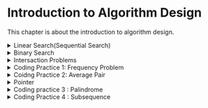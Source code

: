 # Introduction to Algorithm Design

This chapter is about the introduction to algorithm design.

<details>
<summary>Linear Search(Sequential Search)</summary>

# Linear Seacch Description

An algorithm that sequentially **iterates** each element of the list **from left to right** **until a match is found or the whole list has been searched**.

## Pseudocode

This is a for loop, we loop through the array and check if the number of `[i]` from the array is equal to `n`, if it is, we return 1, if not, we return `-1`.

```
LINEARN-SEARCH(array, n):
    for i from 0 to array.length - 1:
        if (array[i] == n):
          return i;
    return -1;
```

## Overview of Linear Search

- Worst-case performance: O(n).
  - The target that we are looking for in the array is at the end of the array.
- Best-case performance: O(1).
  - The target that we are looking for in the array is at the beginning of the array.
- Average performance: O(n/2).
  - Means that you need to at least search half of the array to find the target.

[Linear Search - CS50 Shorts](https://www.youtube.com/watch?v=TwsgCHYmbbA)

</details>

<details>
<summary>Binary Search</summary>

# Binary Search Description

An algorithm that finds the position of a target value within a **sorted array**.

More efficient than linear search, but **ONLY** works on sorted arrays.

## Pseudocode

```
binarySearch(arr, n)
   min = 0
   max = arr.length - 1
   while (min <= max) / 2
         middle = (min + max) / 2
         if (n > arr[middle]):
             min = mid + 1
         else if (n < arr[middle]):
             max = middle - 1
         else:
               return middle
   return -1
```

## Example

```typescript
let numOfArr: number[] = [
  9, 12, 15, 18, 19, 20, 22, 25, 26, 26, 33, 37, 38, 41, 47, 47, 50, 55, 57, 60,
  68, 80, 87, 90, 98, 100, 103, 108, 109, 109, 116, 120, 120, 124, 127, 128,
  131, 135, 135, 139, 143, 145, 151, 155, 156, 158, 163, 164, 165, 169, 169,
  173, 174, 176, 177, 178, 181, 182, 182, 183, 184, 189, 192, 195, 200, 201,
  203, 204, 207, 213, 217, 222, 222, 222, 227, 228, 233, 235, 237, 239, 239,
  243, 248, 251, 252, 257, 260, 260, 263, 268, 270, 271, 271, 276, 281, 284,
  285, 295, 297, 298,
];

function binarySearch(arr: number[], n: number) {
  let min = 0;
  let max = arr.length - 1;
  let step = 0;

  while (min <= max) {
    // step++;
    let middle = Math.floor((max + min) / 2);
    if (n > arr[middle]) {
      min = middle + 1;
    } else if (n < arr[middle]) {
      max = middle - 1;
    } else if (n === arr[middle]) {
      console.log("Found number " + n + " at position " + middle);
      console.log("Found it after " + step + " steps.");
      return middle;
    }
  }

  console.log("Cannot find number " + n);
  return -1;
}

binarySearch(numOfArr, 213);
```

After running the code, here is the result:

![result_of_running_binary_search](./assets/binarySearch.png)

## Explaination

You can try to run code with different numbers, and you will find that the number of steps is at most 6 to 7 steps in this case.

Here is the graph to help us understand the time complexity of binary search:

![explain](./assets/explain.png)

Let assume that the length of the array is `n`, then the result would be:

```
n => n/2 => n/4 => n/8 ... => 1
log2ⁿ (O(log2ⁿ) => O(log n))
```

## Overview of Binary Search

- Worst-case performance: O(log n).
  - If the target is at the end of the array.
- Best-case performance: O(1).
  - If the target is at the beginning of the array.
- Average performance: O(log n).
  - Means that you need to at least search half of the array to find the target.

## Resources

[Introduction to Binary Search by CS Dojo](https://www.youtube.com/watch?v=6ysjqCUv3K4)

</details>

<details>
  <summary>Intersaction Problems</summary>

# Intersaction Problems

Let's say we want to find the intersaction of two arrays, i.e. arr1 is `[1, 2, 3, 4, 5]` and arr2 is `[2, 4, 6, 8, 10]`, then the intersaction of arr1 and arr2 is `[2, 4]`, usually we would compare each element of arr1 with each element of arr2, and if they are the same, we would push the element into a new array, and return the new array.

```typescript
function findIntersaction(arr1: number[], arr2: number[]) {
  let result = [];
  for (let i = 0; i <= arr1.length; i++) {
    for (let j = 0; j <= arr2.length; j++) {
      console.log(arr1[i], arr2[j]);
      if (arr1[i] === arr2[i]) {
        result.push(arr1[i]);
      }
    }
  }
  console.log(result);
  return result;
}

findIntersaction([1, 2, 3, 4, 5], [3, 4, 5, 6, 7]);
```

The result would be:

![intersaction](./assets/intersaction.png)

But let's dive into this function and see how many steps it takes to find the intersaction of two arrays.

![compareArrays](./assets/compareTwoArrays.png)

![loopToFindInteraction](./assets/loopTofindIntersaction.png)

As you can see we need to compare each element of arr1 with each element of arr2, so the time complexity of this function is `O(n^2)` which is not good.

## Counter

"counter" is a variable that is used to count something, e.g. the number of times a loop iterates which we will be using this concept to solve the intersaction problem.

```typescript
//counter.ts

function counter(arr1: number[], arr2: number[]) {
  let result: number[] = [];
  let counter: { [key: number]: number } = {};
  // Concantenate the two arrays
  let arr3: number[] = arr1.concat(arr2);

  // loop through the array and count the number of times each element appears
  for (let i = 0; i < arr3.length; i++) {
    // If the element is not in the counter object, add it and set the value to 1
    if (!counter[arr3[i]]) {
      counter[arr3[i]] = 1;
    }
    // If the element is already in the counter object, increment the value by 1
    counter[arr3[i]]++;
  }
  console.log(counter);

  // loop through the counter object and push the elements that appear more than once into the result array
  for (let property in counter) {
    if (counter[property] >= 3) {
      result.push(parseInt(property));
    }
  }
  console.log(result);
}

counter([1, 2, 3, 4, 5], [3, 4, 5, 6, 7]);
```

first `console.log(counter)` shows that the counter object is:

![counter](./assets/counter.png)

We can see that only `3`, `4`, and `5` appear more than others, so we push them into the result array.

Second `console.log(result)` shows that the result array is:

![result](./assets/counterResult.png)

## Complexity of using counter

- Time complexity: `O(n+m)` (`O(n)`).
  - We only need to loop through the array once.
  </details>

<details>
  <summary>Coding Practice 1: Frequency Problem</summary>

# Coding Practice 1: Frequency Problem

Given two strings `abba` and `bbaa`, write a function that returns `true` if the two strings have the same frequency of characters, and `false` otherwise.

```typescript
// frequency.ts

type Counter = { [key: string]: number };

function checkFrequency(str1: string, str2: string) {
  // make them arrays
  let arr1 = str1.split("");
  let arr2 = str2.split("");

  // Check if they are the same length
  if (arr1.length !== arr2.length) return false;

  // Create two counter objects
  let counter1: Counter = {};
  let counter2: Counter = {};

  // Loop through the first array and count the number of times each element appears

  for (let i = 0; i < arr1.length; i++) {
    if (counter1[arr1[i]]) {
      counter1[arr1[i]]++;
    } else {
      counter1[arr1[i]] = 1;
    }
  }

  for (let j = 0; j < arr2.length; j++) {
    if (counter2[arr2[j]]) {
      counter2[arr2[j]]++;
    } else {
      counter2[arr2[j]] = 1;
    }
  }

  // console.log("counter1",counter1);
  // console.log("counter2",counter2);

  // Check value in counter
  for (let property in counter1) {
    if (!counter1[property]) return false;

    if (counter2[property] !== counter1[property]) return false;

    return true;
  }
}

console.log("Result of checking:", checkFrequency("abba", "aabb"));
```

![frequency](./assets/frequency.png)

Result:

![resultOfChecking1](./assets/resultOfChecking1.png)

</details>

<details>
<summary>Coidng Practice 2: Average Pair</summary>

# Coding Practice 2: Average Pair

Given a sorted array of integers and a target average, determine if there is a pair of values in the array where the average of the pair equals the target average. There may be more than one pair that matches the average target.

Let's try to write down the solution that came across our mind first, ignore the time complexity for now.

```typescript
// averagePair.ts

function averagePair(arr: number[], avg: number) {
  let result: number[] = [];
  // loop through the array
  for (let i = 0; i < arr.length - 1; i++) {
    // loop through the array again
    for (let j = i + 1; j < arr.length; j++) {
      // check if the average of the two numbers is equal to the avg
      if ((arr[i] + arr[j]) / 2 === avg) {
        result.push(arr[i], arr[j]);
      }
    }
  }
  console.log("Checking average pari result:", result);
  return result;
}

averagePair([-11, 0, 1, 2, 3, 5, 8, 20], 1.5);
```

Here is the result:

![averagePairResult](./assets/averagePairResult.png)

</details>

<details>
  <summary> Pointer </summary>

# Pointer

A pointer is a variable that stores the memory address of another variable.

Take the example of the average pair problem, the complexity was O(n^2) which was not good, let's implement the solution with pointers to see if we can improve the time complexity.

```typescript
// pointer.ts

function pointer(arr: number[], avg: number) {
  // create right and left pointer and an empty array

  let result: number[] = [];
  let leftPointer = 0;
  let rightPointer = arr.length - 1;

  while (rightPointer > leftPointer) {
    // create a temporary avg
    let tempoAvg = (arr[rightPointer] + arr[leftPointer]) / 2;

    if (tempoAvg > avg) {
      rightPointer--;
    } else if (tempoAvg < avg) {
      leftPointer++;
    } else if (tempoAvg === avg) {
      result.push(arr[leftPointer], arr[rightPointer]);
      rightPointer--;
      leftPointer++;
    }
  }
  console.log("Result of average pair", result);
  return result;
}

pointer([-11, 0, 1, 2, 3, 5, 8, 20], 1.5);
```

Here is the result:

![pointerResult](./assets/pointerResult.png)

With implementation of pointers, the time complexity is O(n) which is much better than O(n^2).

Here is the graph to help us understand the time complexity of pointers:

![pointerExaplin](./assets/pointerExplain.png)

We move the right pointer to the next if there's no matched, once there's a matched. move both pointers to the next.

</details>

<details>
<summary>Coding practice 3 : Palindrome</summary>

# Coding practice 3 : Palindrome

Palindrome means that a word, phrase, or sequence that reads the same backward as forward, e.g. `madam`, `racecar`.

Let's try to write a function that checks if a string is a palindrome.

```typescript
// palindrome.ts

function checkIsPalindrome(str: string) {
  let rightPointer = str.length - 1;
  let leftPointer = 0;

  while (leftPointer <= rightPointer) {
    if (str[leftPointer] === str[rightPointer]) {
      leftPointer++;
      rightPointer--;
    } else {
      console.log(`${str} is not a palindrome`, false);
      return false;
    }
    console.log(`${str} is a palindrome`, true);
    return true;
  }
}

checkIsPalindrome("tacocat");
checkIsPalindrome("tenet");
checkIsPalindrome("absolute");
```

The result is:

![resultOfCheckingPalindrome](./assets/resultOfPalindrome.png)

</details>

<details>
  <summary> Coding Practice 4 : Subsequence </summary>

# Coding Practice 4 : Subsequence

## What is a subsequence?

A subsequence is a sequence that can be derived from another sequence by deleting some or no elements without changing the order of the remaining elements.

## Example

`abc`, `abg`, `bdf`, `aeg`, `acefg` ... are subsequences of `abcdefg`.

Let's try to write a function to check if a string is a subsequence of another string by using pointers.

```typescript
function checkIsSubsequence(str1: string, str2: string) {
  // There' no point to execute when the length of string 1 is 0
  if (str1.length === 0) return true;

  let pointer1 = 0;
  let pointer2 = 0;

  while (pointer2 <= str2.length) {
    if (str1[pointer1] === str2[pointer2]) {
      pointer1++;
    }
    if (pointer1 >= str1.length) {
      console.log("Result is:", true);
      return true;
    }
    pointer2++;
  }
  console.log("Result is:", false);
  return false;
}

checkIsSubsequence("book", "brooklyn");
checkIsSubsequence("abbbbc", "bbbac");
```

![resultOfSubsequence](./assets/resultOfSubsequence.png)

</details>

